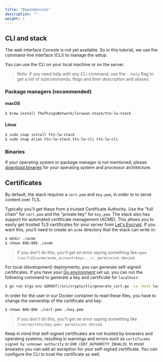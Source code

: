 ```yaml
---
title: "Dependencies"
description: ""
weight: 1
---
```


## CLI and stack

The web interface Console is not yet available. So in this tutorial, we use the command-line interface (CLI) to manage the setup.

You can use the CLI on your local machine or on the server.

>Note: if you need help with any CLI command, use the `--help` flag to get a list of subcommands, flags and their description and aliases.

### Package managers (recommended)

#### macOS

```bash
$ brew install TheThingsNetwork/lorawan-stack/ttn-lw-stack
```

#### Linux

```bash
$ sudo snap install ttn-lw-stack
$ sudo snap alias ttn-lw-stack.ttn-lw-cli ttn-lw-cli
```

### Binaries

If your operating system or package manager is not mentioned, please [download binaries](https://github.com/TheThingsNetwork/lorawan-stack/releases) for your operating system and processor architecture.

## Certificates

By default, the stack requires a `cert.pem` and `key.pem`, in order to to serve content over TLS.

Typically you'll get these from a trusted Certificate Authority. Use the "full chain" for `cert.pem` and the "private key" for `key.pem`. The stack also has support for automated certificate management (ACME). This allows you to easily get trusted TLS certificates for your server from [Let's Encrypt](https://letsencrypt.org/getting-started/). If you want this, you'll need to create an `acme` directory that the stack can write in:

```bash
$ mkdir ./acme
$ chown 886:886 ./acme
```

> If you don't do this, you'll get an error saying something like `open /var/lib/acme/acme_account+key<...>: permission denied`.

For local (development) deployments, you can generate self-signed certificates. If you have your [Go environment](../DEVELOPMENT.md#development-environment) set up, you can run the following command to generate a key and certificate for `localhost`:

```bash
$ go run $(go env GOROOT)/src/crypto/tls/generate_cert.go -ca -host localhost
```

In order for the user in our Docker container to read these files, you have to change the ownership of the certificate and key:

```bash
$ chown 886:886 ./cert.pem ./key.pem
```

> If you don't do this, you'll get an error saying something like `/run/secrets/key.pem: permission denied`.

Keep in mind that self-signed certificates are not trusted by browsers and operating systems, resulting in warnings and errors such as `certificate signed by unknown authority` or `ERR_CERT_AUTHORITY_INVALID`. In most browsers you can add an exception for your self-signed certificate. You can configure the CLI to trust the certificate as well.
